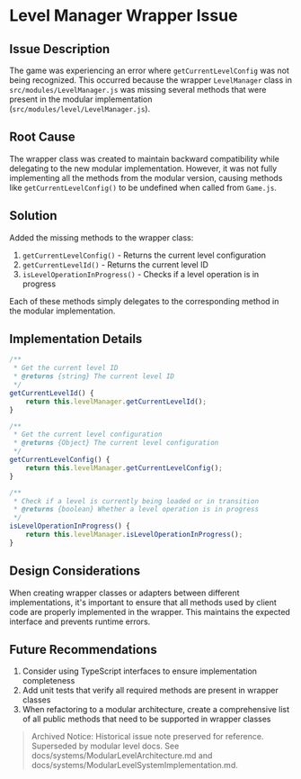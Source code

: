 # Level Manager Wrapper Issue

## Issue Description

The game was experiencing an error where `getCurrentLevelConfig` was not being recognized. This occurred because the wrapper `LevelManager` class in `src/modules/LevelManager.js` was missing several methods that were present in the modular implementation (`src/modules/level/LevelManager.js`).

## Root Cause

The wrapper class was created to maintain backward compatibility while delegating to the new modular implementation. However, it was not fully implementing all the methods from the modular version, causing methods like `getCurrentLevelConfig()` to be undefined when called from `Game.js`.

## Solution

Added the missing methods to the wrapper class:

1. `getCurrentLevelConfig()` - Returns the current level configuration
2. `getCurrentLevelId()` - Returns the current level ID
3. `isLevelOperationInProgress()` - Checks if a level operation is in progress

Each of these methods simply delegates to the corresponding method in the modular implementation.

## Implementation Details

```javascript
/**
 * Get the current level ID
 * @returns {string} The current level ID
 */
getCurrentLevelId() {
    return this.levelManager.getCurrentLevelId();
}

/**
 * Get the current level configuration
 * @returns {Object} The current level configuration
 */
getCurrentLevelConfig() {
    return this.levelManager.getCurrentLevelConfig();
}

/**
 * Check if a level is currently being loaded or in transition
 * @returns {boolean} Whether a level operation is in progress
 */
isLevelOperationInProgress() {
    return this.levelManager.isLevelOperationInProgress();
}
```

## Design Considerations

When creating wrapper classes or adapters between different implementations, it's important to ensure that all methods used by client code are properly implemented in the wrapper. This maintains the expected interface and prevents runtime errors.

## Future Recommendations

1. Consider using TypeScript interfaces to ensure implementation completeness
2. Add unit tests that verify all required methods are present in wrapper classes
3. When refactoring to a modular architecture, create a comprehensive list of all public methods that need to be supported in wrapper classes
> Archived Notice: Historical issue note preserved for reference. Superseded by modular level docs. See docs/systems/ModularLevelArchitecture.md and docs/systems/ModularLevelSystemImplementation.md.
